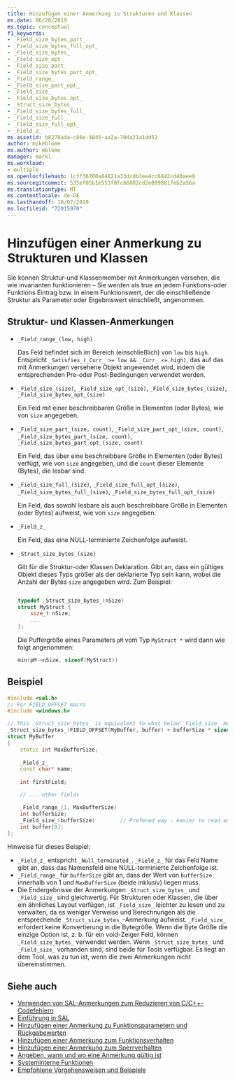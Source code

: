 ```yaml
---
title: Hinzufügen einer Anmerkung zu Strukturen und Klassen
ms.date: 06/28/2019
ms.topic: conceptual
f1_keywords:
- _Field_size_bytes_part_
- _Field_size_bytes_full_opt_
- _Field_size_bytes_
- _Field_size_opt_
- _Field_size_part_
- _Field_size_bytes_part_opt_
- _Field_range_
- _Field_size_part_opt_
- _Field_size_
- _Field_size_bytes_opt_
- _Struct_size_bytes_
- _Field_size_bytes_full_
- _Field_size_full_
- _Field_size_full_opt_
- _Field_z_
ms.assetid: b8278a4a-c86e-4845-aa2a-70da21a1dd52
author: mikeblome
ms.author: mblome
manager: markl
ms.workload:
- multiple
ms.openlocfilehash: 1cff36760a84821a33dcdb1ee4cc6842cd40aee0
ms.sourcegitcommit: 535ef05b1e553f0fc66082cd2e0998817eb2a56a
ms.translationtype: MT
ms.contentlocale: de-DE
ms.lasthandoff: 10/07/2019
ms.locfileid: "72015970"
---
```

# <a name="annotating-structs-and-classes"></a>Hinzufügen einer Anmerkung zu Strukturen und Klassen

Sie können Struktur-und Klassenmember mit Anmerkungen versehen, die wie invarianten funktionieren – Sie werden als true an jedem Funktions-oder Funktions Eintrag bzw. in einem Funktionswert, der die einschließende Struktur als Parameter oder Ergebniswert einschließt, angenommen.

## <a name="struct-and-class-annotations"></a>Struktur- und Klassen-Anmerkungen

- `_Field_range_(low, high)`

     Das Feld befindet sich im Bereich (einschließlich) von `low` bis `high`.  Entspricht `_Satisfies_(_Curr_ >= low && _Curr_ <= high)`, das auf das mit Anmerkungen versehene Objekt angewendet wird, indem die entsprechenden Pre-oder Post-Bedingungen verwendet werden.

- `_Field_size_(size)`, `_Field_size_opt_(size)`, `_Field_size_bytes_(size)`, `_Field_size_bytes_opt_(size)`

     Ein Feld mit einer beschreibbaren Größe in Elementen (oder Bytes), wie von `size` angegeben.

- `_Field_size_part_(size, count)`, `_Field_size_part_opt_(size, count)`,         `_Field_size_bytes_part_(size, count)`, `_Field_size_bytes_part_opt_(size, count)`

     Ein Feld, das über eine beschreibbare Größe in Elementen (oder Bytes) verfügt, wie von `size` angegeben, und die `count` dieser Elemente (Bytes), die lesbar sind.

- `_Field_size_full_(size)`, `_Field_size_full_opt_(size)`, `_Field_size_bytes_full_(size)`, `_Field_size_bytes_full_opt_(size)`

     Ein Feld, das sowohl lesbare als auch beschreibbare Größe in Elementen (oder Bytes) aufweist, wie von `size` angegeben.

- `_Field_z_`

     Ein Feld, das eine NULL-terminierte Zeichenfolge aufweist.

- `_Struct_size_bytes_(size)`

     Gilt für die Struktur-oder Klassen Deklaration.  Gibt an, dass ein gültiges Objekt dieses Typs größer als der deklarierte Typ sein kann, wobei die Anzahl der Bytes `size` angegeben wird.  Zum Beispiel:

    ```cpp

    typedef _Struct_size_bytes_(nSize)
    struct MyStruct {
        size_t nSize;
        ...
    };

    ```

     Die Puffergröße eines Parameters `pM` vom Typ `MyStruct *` wird dann wie folgt angenommen:

    ```cpp
    min(pM->nSize, sizeof(MyStruct))
    ```

## <a name="example"></a>Beispiel

```cpp
#include <sal.h>
// For FIELD_OFFSET macro
#include <windows.h>

// This _Struct_size_bytes_ is equivalent to what below _Field_size_ means.
_Struct_size_bytes_(FIELD_OFFSET(MyBuffer, buffer) + bufferSize * sizeof(int))
struct MyBuffer
{
    static int MaxBufferSize;
    
    _Field_z_
    const char* name;
    
    int firstField;

    // ... other fields

    _Field_range_(1, MaxBufferSize)
    int bufferSize;
    _Field_size_(bufferSize)        // Prefered way - easier to read and maintain.
    int buffer[0];
};
```

Hinweise für dieses Beispiel:

- `_Field_z_` entspricht `_Null_terminated_`.  `_Field_z_` für das Feld Name gibt an, dass das Namensfeld eine NULL-terminierte Zeichenfolge ist.
- `_Field_range_` für `bufferSize` gibt an, dass der Wert von `bufferSize` innerhalb von 1 und `MaxBufferSize` (beide inklusiv) liegen muss.
- Die Endergebnisse der Anmerkungen `_Struct_size_bytes_` und `_Field_size_` sind gleichwertig. Für Strukturen oder Klassen, die über ein ähnliches Layout verfügen, ist `_Field_size_` leichter zu lesen und zu verwalten, da es weniger Verweise und Berechnungen als die entsprechende `_Struct_size_bytes_`-Anmerkung aufweist. `_Field_size_` erfordert keine Konvertierung in die Bytegröße. Wenn die Byte Größe die einzige Option ist, z. b. für ein void-Zeiger Feld, können `_Field_size_bytes_` verwendet werden. Wenn `_Struct_size_bytes_` und `_Field_size_` vorhanden sind, sind beide für Tools verfügbar. Es liegt an dem Tool, was zu tun ist, wenn die zwei Anmerkungen nicht übereinstimmen.

## <a name="see-also"></a>Siehe auch

- [Verwenden von SAL-Anmerkungen zum Reduzieren von C/C++-Codefehlern](../code-quality/using-sal-annotations-to-reduce-c-cpp-code-defects.md)
- [Einführung in SAL](../code-quality/understanding-sal.md)
- [Hinzufügen einer Anmerkung zu Funktionsparametern und Rückgabewerten](../code-quality/annotating-function-parameters-and-return-values.md)
- [Hinzufügen einer Anmerkung zum Funktionsverhalten](../code-quality/annotating-function-behavior.md)
- [Hinzufügen einer Anmerkung zum Sperrverhalten](../code-quality/annotating-locking-behavior.md)
- [Angeben, wann und wo eine Anmerkung gültig ist](../code-quality/specifying-when-and-where-an-annotation-applies.md)
- [Systeminterne Funktionen](../code-quality/intrinsic-functions.md)
- [Empfohlene Vorgehensweisen und Beispiele](../code-quality/best-practices-and-examples-sal.md)